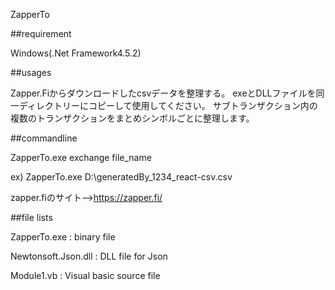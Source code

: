 
ZapperTo

##requirement

Windows(.Net Framework4.5.2)

##usages

Zapper.Fiからダウンロードしたcsvデータを整理する。 exeとDLLファイルを同一ディレクトリーにコピーして使用してください。
サブトランザクション内の複数のトランザクションをまとめシンボルごとに整理します。

##commandline

ZapperTo.exe exchange file_name

ex) ZapperTo.exe D:\generatedBy_1234_react-csv.csv

zapper.fiのサイト-->https://zapper.fi/

##file lists

ZapperTo.exe : binary file

Newtonsoft.Json.dll : DLL file for Json

Module1.vb : Visual basic source file
